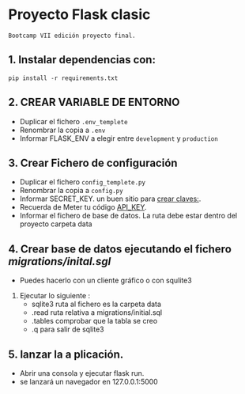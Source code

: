 # Proyecto Flask clasic
```
Bootcamp VII edición proyecto final.
```
## 1. Instalar dependencias con: 
```
pip install -r requirements.txt
```
## 2. CREAR VARIABLE DE ENTORNO

  - Duplicar el fichero `.env_templete`
  - Renombrar la copia a `.env`
  - Informar FLASK_ENV a elegir entre `development` y `production`
 
## 3. Crear Fichero de configuración
  
  - Duplicar el fichero `config_templete.py`
  - Renombrar la copia a `config.py`
  - Informar SECRET_KEY. un buen sitio para [crear claves:](https://randomkeygen.com/).
  - Recuerda de Meter tu código [API_KEY](https://pro.coinmarketcap.com).
  - Informar el fichero de base de datos. La ruta debe estar dentro del proyecto carpeta data
 
## 4. Crear base de datos ejecutando el fichero *migrations/inital.sgl*
   
   - Puedes hacerlo con un cliente gráfico o con squlite3
   1. Ejecutar lo siguiente : 
      - sqlite3 ruta al fichero es la carpeta data 
      - .read ruta relativa a migrations/initial.sql
      - .tables comprobar que la tabla se creo
      - .q para salir de sqlite3
  
## 5. lanzar la a plicación.
 
   - Abrir una consola y ejecutar flask run.
   - se lanzará un navegador en 127.0.0.1:5000
 